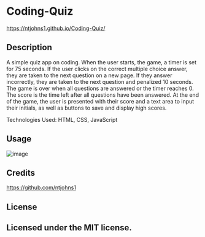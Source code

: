 # Coding-Quiz

https://ntjohns1.github.io/Coding-Quiz/


## Description

A simple quiz app on coding. When the user starts, the game, a timer is set for 75 seconds. If the user clicks on the correct multiple choice answer, they are taken to the next question on a new page. If they answer incorrectly, they are taken to the next question and penalized 10 seconds. The game is over when all questions are answered or the timer reaches 0. The score is the time left after all questions have been answered. At the end of the game, the user is presented with their score and a text area to input their initials, as well as buttons to save and display high scores.


Technologies Used: HTML, CSS, JavaScript


## Usage

![image](https://user-images.githubusercontent.com/77765270/109596669-b4d62f80-7ae4-11eb-8402-da46161c3dfd.png)


## Credits

https://github.com/ntjohns1


## License

Licensed under the MIT license.
---

